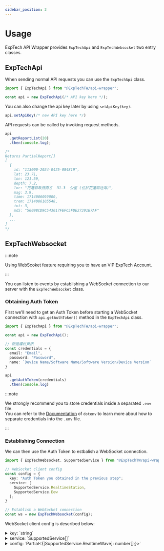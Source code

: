 ```yaml
---
sidebar_position: 2
---
```


# Usage

ExpTech API Wrapper provides `ExpTechApi` and `ExpTechWebsocket` two entry classes.

## ExpTechApi

When sending normal API requests you can use the `ExpTechApi` class.

```ts
import { ExpTechApi } from "@ExpTechTW/api-wrapper";

const api = new ExpTechApi(/* API key here */);
```

You can also change the api key later by using `setApiKey(key)`.

```ts
api.setApiKey(/* new API key here */)
```

API requests can be called by invoking request methods.

``` ts
api
  .getReportList(20)
  .then(console.log);

/*
Returns PartialReport[]
[
  {
    id: "113000-2024-0425-084819",
    lat: 23.71,
    lon: 121.59,
    depth: 7.2,
    loc: "花蓮縣政府南方  31.3  公里 (位於花蓮縣近海)",
    mag: 3.9,
    time: 1714006099000,
    trem: 1714006105548,
    int: 3,
    md5: "56098CD9C543017FEFC5FDE27391E7AF"
  },
  ...
]
*/
```

## ExpTechWebsocket

:::note

Using WebScoket feature requiring you to have an VIP ExpTech Account.

:::

You can listen to events by establishing a WebSocket connection to our server with the `ExpTechWebsocket` class.

### Obtaining Auth Token

First we'll need to get an Auth Token before starting a WebSocket connection with `api.getAuthToken()` method in the `ExpTechApi` class.

```ts
import { ExpTechApi } from "@ExpTechTW/api-wrapper";

const api = new ExpTechApi();

// 驗證權杖資訊
const credentials = {
  email: "Email",
  password: "Password",
  name: `Device Name/Software Name/Software Version/Device Version`
}

api
  .getAuthToken(credentials)
  .then(console.log)
```

:::note

We strongly recommend you to store credentials inside a separated `.env` file.  
You can refer to the [Documentation](https://www.npmjs.com/package/dotenv) of `dotenv` to learn more about how to separate credentials into the `.env` file.

:::

### Establishing Connection

We can then use the Auth Token to estbalish a WebSocket connection.

```ts
import { ExpTechWebsocket, SupportedService } from "@ExpTechTW/api-wrapper";

// WebSocket client config
const config = {
  key: "Auth Token you obtained in the previous step";
  service: [
    SupportedService.RealtimeStation,
    SupportedService.Eew
  ];
}

// Establish a WebSocket connection
const ws = new ExpTechWebsocket(config);
```

WebSocket client config is described below:

<details>
  <summary>
    key: `string`
  </summary>
  
  The Auth Token string, requires a VIP ExpTech Account when using.
</details>

<details>
  <summary>
    service: `SupportedService[]`
  </summary>
  
  A list of services to subscribe to, you can take a look inside `SupportedService` enum and use it without having to remember service names.

  Currently supported services:
  - `trem.rts` - Real-time Seismic data
  - `trem.rtw` - Real-time Seismograph wave data
  - `websocket.eew` - Earthquake Early Warning events
  - `trem.eew` - TREM Earthquake Early Warning events
  - `websocket.report` - Earthquake reports from CWA
  - `websocket.tsunami` - Tsunami information from CWA
  - `cwa.intensity` - Intensity reports from CWA
  - `trem.intensity` - TREM Intensity reports
</details>

<details>
  <summary>
    config: `Partial<{[SupportedService.RealtimeWave]: number[];}>`
  </summary>
  
  Config for each services, the only config currently supports is `trem.rtw`.

  <details>
    <summary>
      \[SupportedService.RealtimeWave\]: `number[]`
    </summary>
    
    List of Seismograph IDs to recevie wave data.
  </details>

</details>